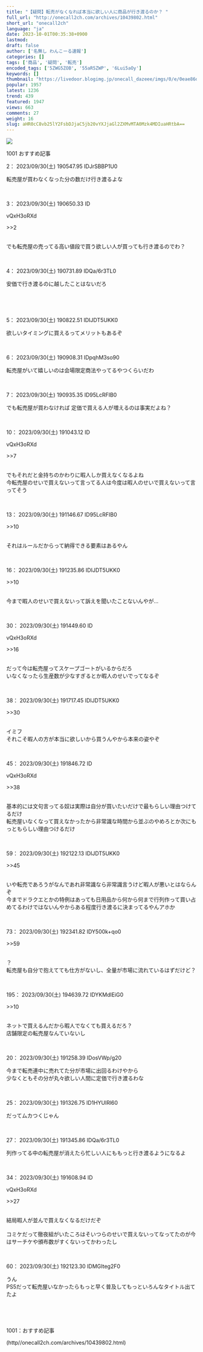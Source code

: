 ```yaml
---
title: "【疑問】転売がなくなれば本当に欲しい人に商品が行き渡るのか？ "
full_url: "http://onecall2ch.com/archives/10439802.html"
short_url: "onecall2ch"
language: "ja"
date: 2023-10-01T00:35:38+0900
lastmod: 
draft: false
author: ['名無し わんこーる速報']
categories: []
tags: ['商品', '疑問', '転売']
encoded_tags: ['5ZWG5ZOB', '55aR5ZWP', '6Lui5aOy']
keywords: []
thumbnail: "https://livedoor.blogimg.jp/onecall_dazeee/imgs/0/e/0eae86d4.jpg"
popular: 1957
latest: 1236
trend: 439
featured: 1947
views: 663
comments: 27
weight: 16
slug: aHR0cC8vb25lY2FsbDJjaC5jb20vYXJjaGl2ZXMvMTA0Mzk4MDIuaHRtbA==
---
```


![](https://livedoor.blogimg.jp/onecall_dazeee/imgs/0/e/0eae86d4.jpg)

<div> <p class='name2'> 1001 おすすめ記事</p> <p class='name2'>2： 2023/09/30(土) 190547.95 IDJrSBBP1U0</p><p class='onecall'> 転売屋が買わなくなった分の数だけ行き渡るよな <br></p><br> <p class='name2'>3： 2023/09/30(土) 190650.33 ID<p>vQxH3oRXd</p></p><p class='onecall'> <p class='anchor'>>>2</p> <br> でも転売屋の売ってる高い値段で買う欲しい人が買っても行き渡るのでわ？ <br></p><br> <p class='name2'>4： 2023/09/30(土) 190731.89 IDQa/6r3TL0</p><p class='onecall'><p> 安価で行き渡るのに越したことはないだろ </p><br></p><br> <p class='name2'>5： 2023/09/30(土) 190822.51 IDIJDT5UKK0</p><p class='onecall'> 欲しいタイミングに買えるってメリットもあるぞ <br></p><br> <p class='name2'>6： 2023/09/30(土) 190908.31 IDpqhM3so90</p><p class='onecall'> 転売屋がいて嬉しいのは会場限定商法やってるやつくらいだわ <br></p><br> <p class='name2'>7： 2023/09/30(土) 190935.35 ID95LcRFIB0</p><p class='onecall'> でも転売屋が買わなければ 定価で買える人が増えるのは事実だよね？ <br></p><br> <p class='name2'>10： 2023/09/30(土) 191043.12 ID<p>vQxH3oRXd</p></p><p class='onecall'> <p class='anchor'>>>7</p> <br> でもそれだと金持ちのかわりに暇人しか買えなくなるよね <br> 今転売屋のせいで買えないって言ってる人は今度は暇人のせいで買えないって言ってそう <br></p><br> <p class='name2'>13： 2023/09/30(土) 191146.67 ID95LcRFIB0</p><p class='onecall'> <p class='anchor'>>>10</p> <br> それはルールだからって納得できる要素はあるやん <br></p><br> <p class='name2'>16： 2023/09/30(土) 191235.86 IDIJDT5UKK0</p><p class='onecall'> <p class='anchor'>>>10</p> <br> 今まで暇人のせいで買えないって訴えを聞いたことないんやが… <br></p><br> <p class='name2'>30： 2023/09/30(土) 191449.60 ID<p>vQxH3oRXd</p></p><p class='onecall'> <p class='anchor'>>>16</p> <br> だって今は転売屋ってスケープゴートがいるからだろ <br> いなくなったら生産数が少なすぎるとか暇人のせいでってなるぞ <br></p><br> <p class='name2'>38： 2023/09/30(土) 191717.45 IDIJDT5UKK0</p><p class='onecall'> <p class='anchor'>>>30</p> <br> イミフ <br> それこそ暇人の方が本当に欲しいから買うんやから本来の姿やぞ <br></p><br> <p class='name2'>45： 2023/09/30(土) 191846.72 ID<p>vQxH3oRXd</p></p><p class='onecall'> <p class='anchor'>>>38</p> <br> 基本的には文句言ってる奴は実際は自分が買いたいだけで最もらしい理由つけてるだけ <br> 転売屋いなくなって買えなかったから非常識な時間から並ぶのやめろとか次にもっともらしい理由つけるだけ <br></p><br> <p class='name2'>59： 2023/09/30(土) 192122.13 IDIJDT5UKK0</p><p class='onecall'> <p class='anchor'>>>45</p> <br> いや転売であろうがなんであれ非常識なら非常識言うけど暇人が悪いとはならんぞ <br> 今までドラクエとかの特例はあっても日用品から何から何まで行列作って買い占めてるわけではないんやからある程度行き渡るに決まってるやんアホか <br></p><br> <p class='name2'>73： 2023/09/30(土) 192341.82 IDY500k+qo0</p><p class='onecall'> <p class='anchor'>>>59</p> <br> ？ <br> 転売屋も自分で抱えてても仕方がないし、全量が市場に流れているはずだけど？ <br></p><br> <p class='name2'>195： 2023/09/30(土) 194639.72 IDYKMdlEiG0</p><p class='onecall'> <p class='anchor'>>>10</p> <br> ネットで買えるんだから暇人でなくても買えるだろ？ <br> 店舗限定の転売屋なんていないし <br></p><br> <p class='name2'>20： 2023/09/30(土) 191258.39 IDosVWp/g20</p><p class='onecall'> 今まで転売連中に売れてた分が市場に出回るわけやから <br> 少なくともその分が丸々欲しい人間に定価で行き渡るわな <br></p><br> <p class='name2'>25： 2023/09/30(土) 191326.75 ID1HYUlRl60</p><p class='onecall'> だってムカつくじゃん <br></p><br> <p class='name2'>27： 2023/09/30(土) 191345.86 IDQa/6r3TL0</p><p class='onecall'> 列作ってる中の転売屋が消えたら忙しい人にももっと行き渡るようになるよ <br></p><br> <p class='name2'>34： 2023/09/30(土) 191608.94 ID<p>vQxH3oRXd</p></p><p class='onecall'> <p class='anchor'>>>27</p> <br> 結局暇人が並んで買えなくなるだけだぞ <br> <br> コミケだって徹夜組がいたころはそいつらのせいで買えないってなってたのが今はサーチケや頒布数がすくないってかわったし <br></p><br> <p class='name2'>60： 2023/09/30(土) 192123.30 IDMGIteg2F0</p><p class='onecall'><p> うん <br> PS5だって転売屋いなかったらもっと早く普及してもっといろんなタイトル出てたよ </p><br></p><br> <p class='name2'>1001：おすすめ記事</p> </div>

(http//onecall2ch.com/archives/10439802.html)
